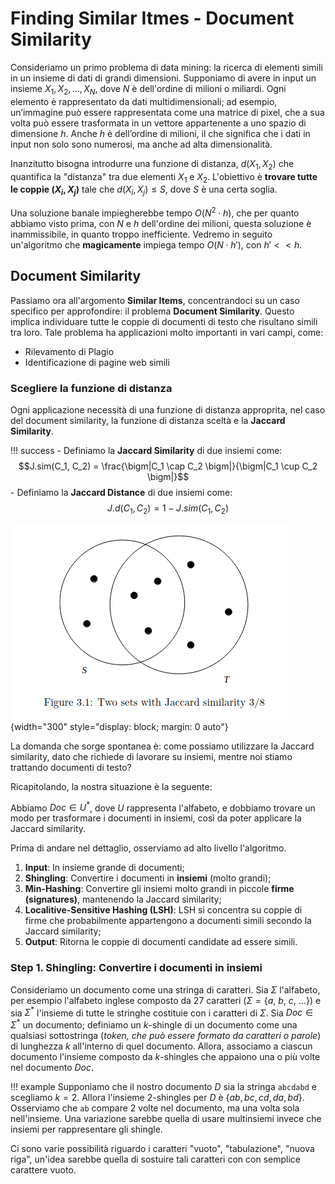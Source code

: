 # Finding Similar Itmes - Document Similarity

Consideriamo un primo problema di data mining: la ricerca di elementi simili in un insieme di dati di grandi dimensioni. Supponiamo di avere in input un insieme $X_1, X_2, \dots , X_N​$, dove $N$ è dell'ordine di milioni o miliardi. Ogni elemento è rappresentato da dati multidimensionali; ad esempio, un’immagine può essere rappresentata come una matrice di pixel, che a sua volta può essere trasformata in un vettore appartenente a uno spazio di dimensione $h$. Anche $h$ è dell’ordine di milioni, il che significa che i dati in input non solo sono numerosi, ma anche ad alta dimensionalità.

Inanzitutto bisogna introdurre una funzione di distanza, $d(X_1, X_2)$ che quantifica la "distanza" tra due elementi $X_1$ e $X_2$. L'obiettivo è **trovare tutte le coppie $(X_i, X_j)$** tale che $d(X_i, X_j) \leq S$, dove $S$ è una certa soglia.

Una soluzione banale impiegherebbe tempo $O(N^2 \cdot h)$, che per quanto abbiamo visto prima, con $N$ e $h$ dell'ordine dei milioni, questa soluzione è inammissibile, in quanto troppo inefficiente. Vedremo in seguito un'algoritmo che **magicamente** impiega tempo $O(N \cdot h')$, con $h' << h$.

## Document Similarity

Passiamo ora all'argomento **Similar Items**, concentrandoci su un caso specifico per approfondire: il problema **Document Similarity**. Questo implica individuare tutte le coppie di documenti di testo che risultano simili tra loro. Tale problema ha applicazioni molto importanti in vari campi, come:

- Rilevamento di Plagio
- Identificazione di pagine web simili

### Scegliere la funzione di distanza

Ogni applicazione necessità di una funzione di distanza approprita, nel caso del document similarity, la funzione di distanza sceltà e la **Jaccard Similarity**.

!!! success
    - Definiamo la **Jaccard Similarity** di due insiemi come:
    $$J.sim(C_1, C_2) = \frac{\bigm|C_1 \cap C_2 \bigm|}{\bigm|C_1 \cup C_2 \bigm|}$$
    - Definiamo la **Jaccard Distance** di due insiemi come:
    $$J.d(C_1, C_2) = 1 - J.sim(C_1, C_2)$$

![Jaccard Similarity](img/jaccard_sim.png){width="300" style="display: block; margin: 0 auto"}

La domanda che sorge spontanea è: come possiamo utilizzare la Jaccard similarity, dato che richiede di lavorare su insiemi, mentre noi stiamo trattando documenti di testo?

Ricapitolando, la nostra situazione è la seguente:

Abbiamo $Doc \in U^*$, dove $U$ rappresenta l'alfabeto, e dobbiamo trovare un modo per trasformare i documenti in insiemi, così da poter applicare la Jaccard similarity.

Prima di andare nel dettaglio, osserviamo ad alto livello l'algoritmo.

1. **Input**: In insieme grande di documenti;
2. **Shingling**: Convertire i documenti in **insiemi** (molto grandi);
3. **Min-Hashing**: Convertire gli insiemi molto grandi in piccole **firme (signatures)**, mantenendo la Jaccard similarity;
4. **Localitive-Sensitive Hashing (LSH)**: LSH si concentra su coppie di firme che probabilmente appartengono a documenti simili secondo la Jaccard similarity;
5. **Output**: Ritorna le coppie di documenti candidate ad essere simili.

### Step 1. Shingling: Convertire i documenti in insiemi

Consideriamo un documento come una stringa di caratteri. Sia $\Sigma$ l'alfabeto, per esempio l'alfabeto inglese composto da 27 caratteri ($\Sigma = \{a,\ b,\ c,\ \dots\}$) e sia $\Sigma^*$ l'insieme di tutte le stringhe costituie con i caratteri di $\Sigma$. Sia $Doc \in \Sigma^*$ un documento; definiamo un $k$-shingle di un documento come una qualsiasi sottostringa (*token, che può essere formato da caratteri o parole*) di lunghezza $k$ all'interno di quel documento. Allora, associamo a ciascun documento l'insieme composto da $k$-shingles che appaiono una o più volte nel documento $Doc$.

!!! example
    Supponiamo che il nostro documento $D$ sia la stringa `abcdabd` e scegliamo $k = 2$. Allora l'insieme 2-shingles per $D$ è $\{ab, bc, cd, da, bd\}$. Osserviamo che `ab` compare 2 volte nel documento, ma una volta sola nell'insieme. Una variazione sarebbe quella di usare multinsiemi invece che insiemi per rappresentare gli shingle.

Ci sono varie possibilità riguardo i caratteri "vuoto", "tabulazione", "nuova riga", un'idea sarebbe quella di sostuire tali caratteri con con semplice carattere vuoto.

